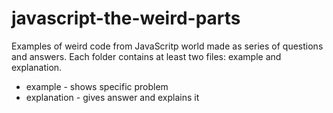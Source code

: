 javascript-the-weird-parts
==========================

Examples of weird code from JavaScritp world made as series of questions and answers. 
Each folder contains at least two files: example and explanation. 

* example - shows specific problem
* explanation - gives answer and explains it
